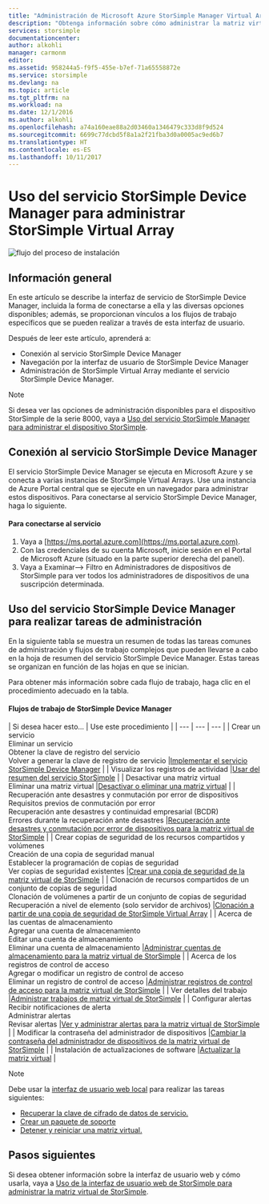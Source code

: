 ```yaml
---
title: "Administración de Microsoft Azure StorSimple Manager Virtual Array | Microsoft Docs"
description: "Obtenga información sobre cómo administrar la matriz virtual local de StorSimple mediante el servicio StorSimple Device Manager en Azure Portal."
services: storsimple
documentationcenter: 
author: alkohli
manager: carmonm
editor: 
ms.assetid: 958244a5-f9f5-455e-b7ef-71a65558872e
ms.service: storsimple
ms.devlang: na
ms.topic: article
ms.tgt_pltfrm: na
ms.workload: na
ms.date: 12/1/2016
ms.author: alkohli
ms.openlocfilehash: a74a160eae88a2d03460a1346479c333d8f9d524
ms.sourcegitcommit: 6699c77dcbd5f8a1a2f21fba3d0a0005ac9ed6b7
ms.translationtype: HT
ms.contentlocale: es-ES
ms.lasthandoff: 10/11/2017
---
```

# <a name="use-the-storsimple-device-manager-service-to-administer-your-storsimple-virtual-array"></a>Uso del servicio StorSimple Device Manager para administrar StorSimple Virtual Array
![flujo del proceso de instalación](./media/storsimple-virtual-array-manager-service-administration/manage4.png)

## <a name="overview"></a>Información general
En este artículo se describe la interfaz de servicio de StorSimple Device Manager, incluida la forma de conectarse a ella y las diversas opciones disponibles; además, se proporcionan vínculos a los flujos de trabajo específicos que se pueden realizar a través de esta interfaz de usuario.

Después de leer este artículo, aprenderá a:

* Conexión al servicio StorSimple Device Manager
* Navegación por la interfaz de usuario de StorSimple Device Manager
* Administración de StorSimple Virtual Array mediante el servicio StorSimple Device Manager.

> [!NOTE]
> Si desea ver las opciones de administración disponibles para el dispositivo StorSimple de la serie 8000, vaya a [Uso del servicio StorSimple Manager para administrar el dispositivo StorSimple](storsimple-manager-service-administration.md).
> 
> 

## <a name="connect-to-the-storsimple-device-manager-service"></a>Conexión al servicio StorSimple Device Manager
El servicio StorSimple Device Manager se ejecuta en Microsoft Azure y se conecta a varias instancias de StorSimple Virtual Arrays. Use una instancia de Azure Portal central que se ejecute en un navegador para administrar estos dispositivos. Para conectarse al servicio StorSimple Device Manager, haga lo siguiente.

#### <a name="to-connect-to-the-service"></a>Para conectarse al servicio
1. Vaya a [https://ms.portal.azure.com](https://ms.portal.azure.com).
2. Con las credenciales de su cuenta Microsoft, inicie sesión en el Portal de Microsoft Azure (situado en la parte superior derecha del panel).
3. Vaya a Examinar--> Filtro en Administradores de dispositivos de StorSimple para ver todos los administradores de dispositivos de una suscripción determinada.

## <a name="use-the-storsimple-device-manager-service-to-perform-management-tasks"></a>Uso del servicio StorSimple Device Manager para realizar tareas de administración
En la siguiente tabla se muestra un resumen de todas las tareas comunes de administración y flujos de trabajo complejos que pueden llevarse a cabo en la hoja de resumen del servicio StorSimple Device Manager. Estas tareas se organizan en función de las hojas en que se inician.

Para obtener más información sobre cada flujo de trabajo, haga clic en el procedimiento adecuado en la tabla.

#### <a name="storsimple-device-manager-workflows"></a>Flujos de trabajo de StorSimple Device Manager
| Si desea hacer esto... | Use este procedimiento |
| --- | --- | --- |
| Crear un servicio</br>Eliminar un servicio</br>Obtener la clave de registro del servicio</br>Volver a generar la clave de registro de servicio |[Implementar el servicio StorSimple Device Manager](storsimple-virtual-array-manage-service.md) |
| Visualizar los registros de actividad |[Usar del resumen del servicio StorSimple](storsimple-virtual-array-service-summary.md) |
| Desactivar una matriz virtual</br>Eliminar una matriz virtual |[Desactivar o eliminar una matriz virtual](storsimple-virtual-array-deactivate-and-delete-device.md) |
| Recuperación ante desastres y conmutación por error de dispositivos</br>Requisitos previos de conmutación por error</br>Recuperación ante desastres y continuidad empresarial (BCDR)</br>Errores durante la recuperación ante desastres |[Recuperación ante desastres y conmutación por error de dispositivos para la matriz virtual de StorSimple](storsimple-virtual-array-failover-dr.md) |
| Crear copias de seguridad de los recursos compartidos y volúmenes</br>Creación de una copia de seguridad manual</br>Establecer la programación de copias de seguridad</br>Ver copias de seguridad existentes |[Crear una copia de seguridad de la matriz virtual de StorSimple](storsimple-virtual-array-backup.md) |
| Clonación de recursos compartidos de un conjunto de copias de seguridad</br>Clonación de volúmenes a partir de un conjunto de copias de seguridad</br>Recuperación a nivel de elemento (solo servidor de archivos) |[Clonación a partir de una copia de seguridad de StorSimple Virtual Array](storsimple-virtual-array-clone.md) |
| Acerca de las cuentas de almacenamiento</br>Agregar una cuenta de almacenamiento</br>Editar una cuenta de almacenamiento</br>Eliminar una cuenta de almacenamiento |[Administrar cuentas de almacenamiento para la matriz virtual de StorSimple](storsimple-virtual-array-manage-storage-accounts.md) |
| Acerca de los registros de control de acceso</br>Agregar o modificar un registro de control de acceso </br>Eliminar un registro de control de acceso |[Administrar registros de control de acceso para la matriz virtual de StorSimple](storsimple-virtual-array-manage-acrs.md) |
| Ver detalles del trabajo |[Administrar trabajos de matriz virtual de StorSimple](storsimple-virtual-array-manage-jobs.md) |
| Configurar alertas</br>Recibir notificaciones de alerta</br>Administrar alertas</br>Revisar alertas |[Ver y administrar alertas para la matriz virtual de StorSimple](storsimple-virtual-array-manage-alerts.md) |
| Modificar la contraseña del administrador de dispositivos |[Cambiar la contraseña del administrador de dispositivos de la matriz virtual de StorSimple](storsimple-virtual-array-change-device-admin-password.md) |
| Instalación de actualizaciones de software |[Actualizar la matriz virtual](storsimple-virtual-array-install-update.md) |

> [!NOTE]
> Debe usar la [interfaz de usuario web local](storsimple-ova-web-ui-admin.md) para realizar las tareas siguientes:
> 
> * [Recuperar la clave de cifrado de datos de servicio.](storsimple-ova-web-ui-admin.md#get-the-service-data-encryption-key)
> * [Crear un paquete de soporte](storsimple-ova-web-ui-admin.md#generate-a-log-package)
> * [Detener y reiniciar una matriz virtual.](storsimple-ova-web-ui-admin.md#shut-down-and-restart-your-device)
> 
> 

## <a name="next-steps"></a>Pasos siguientes
Si desea obtener información sobre la interfaz de usuario web y cómo usarla, vaya a [Uso de la interfaz de usuario web de StorSimple para administrar la matriz virtual de StorSimple](storsimple-ova-web-ui-admin.md).

